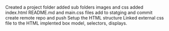Created a project folder
added sub folders images and css
added index.html README.md and main.css files
add to statging and commit
create remote repo and push
Setup the HTML structure
Linked external css file to the HTML
implented box model, selectors, displays.